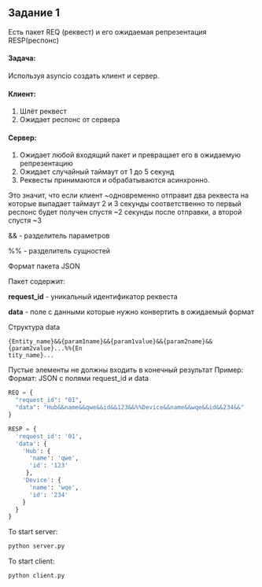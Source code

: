 ## Задание 1

Есть пакет REQ (реквест) и его ожидаемая репрезентация RESP(респонс)
#### Задача:
Используя asyncio cоздать клиент и сервер.
#### Клиент:
1. Шлёт реквест
2. Ожидает респонс от сервера
#### Сервер:
1. Ожидает любой входящий пакет и превращает его в ожидаемую репрезентацию
2. Ожидает случайный таймаут от 1 до 5 секунд
3. Реквесты принимаются и обрабатываются асинхронно.

Это значит, что если клиент ~одновременно отправит два реквеста на которые выпадает
таймаут 2 и 3 секунды соответственно то первый респонс будет получен спустя ~2
секунды после отправки, а второй спустя ~3

&& - разделитель параметров

%% - разделитель сущностей

Формат пакета JSON

Пакет содержит:

**request_id** - уникальный идентификатор реквеста

**data** - поле с данными которые нужно конвертить в ожидаемый формат

Структура data
```
{Entity_name}&&{param1name}&&{param1value}&&{param2name}&&{param2value}...%%{En
tity_name}...
```
Пустые элементы не должны входить в конечный результат
Пример:
Формат: JSON с полями request_id и data
```python
REQ = {
  "request_id": "01",
  "data": "Hub&&name&&qwe&&id&&123&&%%Device&&name&&wqe&&id&&234&&"
}

RESP = {
  'request_id': '01',
  'data': {
    'Hub': {
      'name': 'qwe',
      'id': '123'
     },
    'Device': {
      'name': 'wqe',
      'id': '234'
    }
  }
}
```

To start server:
```python
python server.py
```

To start client:
```python
python client.py
```
